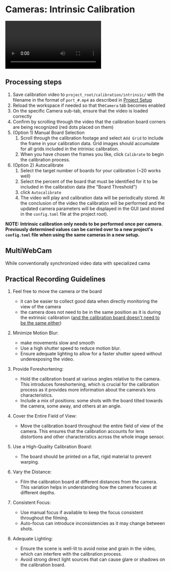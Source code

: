# Cameras: Intrinsic Calibration

<video  controls>
  <source src="../videos/intrinsic_calibration_demo.mp4" type="video/mp4">
</video>

## Processing steps

1. Save calibration video to `project_root/calibration/intrinsic/` with the filename in the format of `port_#.mp4` as described in [Project Setup](project_setup.md#stage-1-intrinsic-calibration)
2. Reload the workspace if needed so that the`Camera` tab becomes enabled 
3. On the specific Camera sub-tab, ensure that the video is loaded correctly
4. Confirm by scrolling through the video that the calibration board corners are being recognized (red dots placed on them)
5. (Option 1) Manual Board Selection
   1. Scroll through the calibration footage and select `Add Grid` to include the frame in your calibration data. Grid images should accumulate for all grids included in the intrinisc calibration. 
   2. When you have chosen the frames you like, click `Calibrate` to begin the calibration process. 
6. (Option 2) Autocalibrate
   1. Select the target number of boards for your calibration (~20 works well) 
   2. Select the percent of the board that must be identified for it to be included in the calibration data (the "Board Threshold")
   3. click `Autocalibrate`
   5. The video will play and calibration data will be periodically stored. At the conclusion of the video the calibration will be performed and the updated camera parameters will be displayed in the GUI (and stored in the `config.toml` file at the project root).

**NOTE: Intrinsic calibration only needs to be performed once per camera. Previously determined values can be carried over to a new project's `config.toml` file when using the same cameras in a new setup.** 


## MultiWebCam

While conventionally synchronized video data with specialized cama 

## Practical Recording Guidelines
1. Feel free to move the camera *or* the board
    - it can be easier to collect good data when directly monitoring the view of the camera
    - the camera does not need to be in the same position as it is during the extrinsic calibration ([and the calibration board doesn't need to be the same either](calibration_board.md#different-boards-from-intrinsic-and-extrinsic-calibration))

2. Minimize Motion Blur:
    - make movements slow and smooth 
    - Use a high shutter speed to reduce motion blur. 
    - Ensure adequate lighting to allow for a faster shutter speed without underexposing the video.

3. Provide Foreshortening:
    - Hold the calibration board at various angles relative to the camera. This introduces foreshortening, which is crucial for the calibration process as it provides more information about the camera’s lens characteristics.
    - Include a mix of positions: some shots with the board tilted towards the camera, some away, and others at an angle.

4. Cover the Entire Field of View:
    - Move the calibration board throughout the entire field of view of the camera. This ensures that the calibration accounts for lens distortions and other characteristics across the whole image sensor.

5. Use a High-Quality Calibration Board:
    - The board should be printed on a flat, rigid material to prevent warping.

6. Vary the Distance:
    - Film the calibration board at different distances from the camera. This variation helps in understanding how the camera focuses at different depths.

7. Consistent Focus:
    - Use manual focus if available to keep the focus consistent throughout the filming. 
    - Auto-focus can introduce inconsistencies as it may change between shots.

8. Adequate Lighting:
    - Ensure the scene is well-lit to avoid noise and grain in the video, which can interfere with the calibration process.
    - Avoid strong direct light sources that can cause glare or shadows on the calibration board.